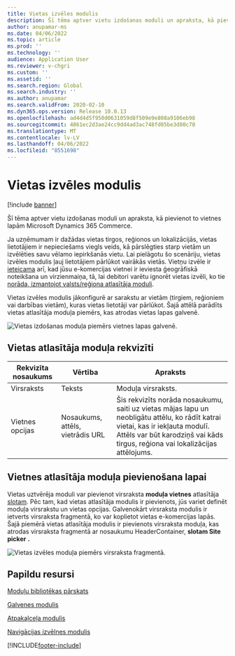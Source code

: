 ```yaml
---
title: Vietas izvēles modulis
description: Šī tēma aptver vietu izdošanas moduli un apraksta, kā pievienot to vietnes lapām Microsoft Dynamics 365 Commerce.
author: anupamar-ms
ms.date: 04/06/2022
ms.topic: article
ms.prod: ''
ms.technology: ''
audience: Application User
ms.reviewer: v-chgri
ms.custom: ''
ms.assetid: ''
ms.search.region: Global
ms.search.industry: ''
ms.author: anupamar
ms.search.validFrom: 2020-02-10
ms.dyn365.ops.version: Release 10.0.13
ms.openlocfilehash: ad4d4d5f950d0631059d8f509e9e808a9106eb98
ms.sourcegitcommit: 4861ec2d3ae24cc9dd4ad3ac748fd05be3d80c70
ms.translationtype: MT
ms.contentlocale: lv-LV
ms.lasthandoff: 04/06/2022
ms.locfileid: "8551698"
---
```

# <a name="site-picker-module"></a>Vietas izvēles modulis

[!include [banner](includes/banner.md)]

Šī tēma aptver vietu izdošanas moduli un apraksta, kā pievienot to vietnes lapām Microsoft Dynamics 365 Commerce.

Ja uzņēmumam ir dažādas vietas tirgos, reģionos un lokalizācijās, vietas lietotājiem ir nepieciešams viegls veids, kā pārslēgties starp vietām un izvēlēties savu vēlamo iepirkšanās vietu. Lai pielāgotu šo scenāriju, vietas izvēles modulis ļauj lietotājiem pārlūkot vairākās vietās. Vietņu izvēle ir [ieteicama](geo-detection-redirection.md) arī, kad jūsu e-komercijas vietnei ir ieviesta ģeogrāfiskā noteikšana un virzienmaiņa, tā, lai debitori varētu ignorēt vietas izvēli, ko tie [norāda, izmantojot valsts/reģiona atlasītāja moduli](country-region-picker-module.md). 

Vietas izvēles modulis jākonfigurē ar sarakstu ar vietām (tirgiem, reģioniem vai darbības vietām), kuras vietas lietotāji var pārlūkot. Šajā attēlā parādīts vietas atlasītāja moduļa piemērs, kas atrodas vietas lapas galvenē.

![Vietas izdošanas moduļa piemērs vietnes lapas galvenē.](./media/ecommerce-sitepicker.PNG)

## <a name="site-picker-module-properties"></a>Vietas atlasītāja moduļa rekvizīti

| Rekvizīta nosaukums | Vērtība                 | Apraksts |
|---------------|-----------------------|-------------|
| Virsraksts       | Teksts                  | Moduļa virsraksts. |
| Vietnes opcijas  | Nosaukums, attēls, vietrādis URL      | Šis rekvizīts norāda nosaukumu, saiti uz vietas mājas lapu un neobligātu attēlu, ko rādīt katrai vietai, kas ir iekļauta modulī. Attēls var būt karodziņš vai kāds tirgus, reģiona vai lokalizācijas attēlojums. |

## <a name="add-a-site-picker-module-to-a-page"></a>Vietnes atlasītāja moduļa pievienošana lapai

Vietas uztvērēja moduli var pievienot virsraksta **moduļa vietnes** atlasītāja [slotam](author-header-module.md). Pēc tam, kad vietas atlasītāja modulis ir pievienots, jūs variet definēt moduļa virsrakstu un vietas opcijas. Galvenokārt virsraksta modulis ir ietverts virsraksta fragmentā, ko var koplietot vietas e-komercijas lapās. Šajā piemērā vietas atlasītāja modulis ir pievienots virsraksta moduļa, kas atrodas virsraksta fragmentā ar nosaukumu HeaderContainer, **slotam Site picker** **.**

![Vietas izvēles moduļa piemērs virsraksta fragmentā.](./media/ecommerce-sitepicker-2.png)

## <a name="additional-resources"></a>Papildu resursi

[Moduļu bibliotēkas pārskats](starter-kit-overview.md)

[Galvenes modulis](author-header-module.md)

[Atpakaļceļa modulis](add-breadcrumb.md)

[Navigācijas izvēlnes modulis](nav-menu-module.md)


[!INCLUDE[footer-include](../includes/footer-banner.md)]
